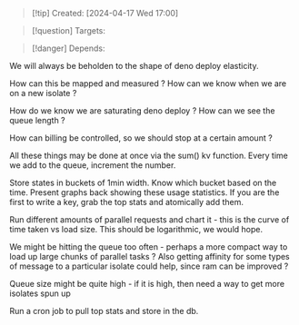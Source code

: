 
>[!tip] Created: [2024-04-17 Wed 17:00]

>[!question] Targets: 

>[!danger] Depends: 

We will always be beholden to the shape of deno deploy elasticity.

How can this be mapped and measured ?
How can we know when we are on a new isolate ?

How do we know we are saturating deno deploy ?  How can we see the queue length ?

How can billing be controlled, so we should stop at a certain amount ?

All these things may be done at once via the sum() kv function.
Every time we add to the queue, increment the number.

Store states in buckets of 1min width.
Know which bucket based on the time.
Present graphs back showing these usage statistics.
If you are the first to write a key, grab the top stats and atomically add them.



Run different amounts of parallel requests and chart it - this is the curve of time taken vs load size.  This should be logarithmic, we would hope.

We might be hitting the queue too often - perhaps a more compact way to load up large chunks of parallel tasks ?
Also getting affinity for some types of message to a particular isolate could help, since ram can be improved ?

Queue size might be quite high - if it is high, then need a way to get more isolates spun up

Run a cron job to pull top stats and store in the db.